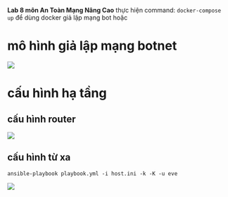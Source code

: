 __Lab 8 môn An Toàn Mạng Nâng Cao__
thực hiện command: `docker-compose up` để dùng docker giả lập mạng bot hoặc
# mô hình giả lập mạng botnet
![](https://github.com/magnetohvcs/payload/blob/master/image/eve-ng.png)
# cấu hình hạ tầng
## cấu hình router
![](https://github.com/magnetohvcs/payload/blob/master/image/router.png)
## cấu hình từ xa
``` 
ansible-playbook playbook.yml -i host.ini -k -K -u eve 
```
![](https://github.com/magnetohvcs/payload/blob/master/image/ansible121212.png)
